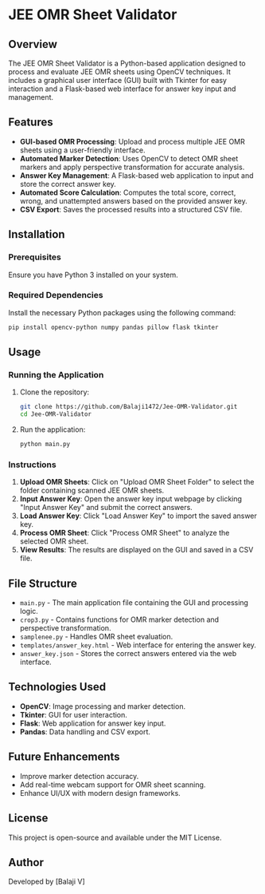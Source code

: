 # JEE OMR Sheet Validator

## Overview

The JEE OMR Sheet Validator is a Python-based application designed to process and evaluate JEE OMR sheets using OpenCV techniques. It includes a graphical user interface (GUI) built with Tkinter for easy interaction and a Flask-based web interface for answer key input and management.

## Features

- **GUI-based OMR Processing**: Upload and process multiple JEE OMR sheets using a user-friendly interface.
- **Automated Marker Detection**: Uses OpenCV to detect OMR sheet markers and apply perspective transformation for accurate analysis.
- **Answer Key Management**: A Flask-based web application to input and store the correct answer key.
- **Automated Score Calculation**: Computes the total score, correct, wrong, and unattempted answers based on the provided answer key.
- **CSV Export**: Saves the processed results into a structured CSV file.

## Installation

### Prerequisites

Ensure you have Python 3 installed on your system.

### Required Dependencies

Install the necessary Python packages using the following command:

```sh
pip install opencv-python numpy pandas pillow flask tkinter
```

## Usage

### Running the Application

1. Clone the repository:
   ```sh
   git clone https://github.com/Balaji1472/Jee-OMR-Validator.git
   cd Jee-OMR-Validator
   ```
2. Run the application:
   ```sh
   python main.py
   ```

### Instructions

1. **Upload OMR Sheets**: Click on "Upload OMR Sheet Folder" to select the folder containing scanned JEE OMR sheets.
2. **Input Answer Key**: Open the answer key input webpage by clicking "Input Answer Key" and submit the correct answers.
3. **Load Answer Key**: Click "Load Answer Key" to import the saved answer key.
4. **Process OMR Sheet**: Click "Process OMR Sheet" to analyze the selected OMR sheet.
5. **View Results**: The results are displayed on the GUI and saved in a CSV file.

## File Structure

- `main.py` - The main application file containing the GUI and processing logic.
- `crop3.py` - Contains functions for OMR marker detection and perspective transformation.
- `samplenee.py` - Handles OMR sheet evaluation.
- `templates/answer_key.html` - Web interface for entering the answer key.
- `answer_key.json` - Stores the correct answers entered via the web interface.

## Technologies Used

- **OpenCV**: Image processing and marker detection.
- **Tkinter**: GUI for user interaction.
- **Flask**: Web application for answer key input.
- **Pandas**: Data handling and CSV export.

## Future Enhancements

- Improve marker detection accuracy.
- Add real-time webcam support for OMR sheet scanning.
- Enhance UI/UX with modern design frameworks.

## License

This project is open-source and available under the MIT License.

## Author

Developed by [Balaji V]

